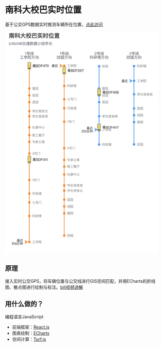 # 南科大校巴实时位置

基于公交GPS数据实时推测车辆所在位置，[点此访问](https://ni1o1.github.io/nikebus/)

![1659427186302](image/README/1659427186302.png)

## 原理

接入实时公交GPS，将车辆位置与公交线进行GIS空间匹配，并用ECharts的折线图、散点图进行绘制与标注。[bili视频讲解](https://www.bilibili.com/video/BV1JT411L72G)

## 用什么做的？

编程语言JavaScript

- 前端框架：[React.js](http://reactjs.org)
- 图表绘制：[ECharts](https://echarts.apache.org/)
- 空间计算：[Turf.js](http://turfjs.org/)
